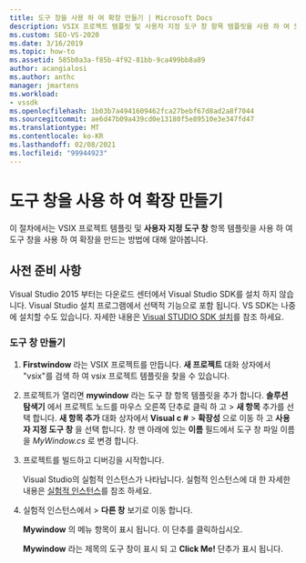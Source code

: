 ```yaml
---
title: 도구 창을 사용 하 여 확장 만들기 | Microsoft Docs
description: VSIX 프로젝트 템플릿 및 사용자 지정 도구 창 항목 템플릿을 사용 하 여 도구 창을 사용 하 여 확장을 만드는 방법에 대해 알아봅니다.
ms.custom: SEO-VS-2020
ms.date: 3/16/2019
ms.topic: how-to
ms.assetid: 585b0a3a-f85b-4f92-81bb-9ca499bb8a89
author: acangialosi
ms.author: anthc
manager: jmartens
ms.workload:
- vssdk
ms.openlocfilehash: 1b03b7a4941609462fca27bebf67d8ad2a8f7044
ms.sourcegitcommit: ae6d47b09a439cd0e13180f5e89510e3e347fd47
ms.translationtype: MT
ms.contentlocale: ko-KR
ms.lasthandoff: 02/08/2021
ms.locfileid: "99944923"
---
```

# <a name="create-an-extension-with-a-tool-window"></a>도구 창을 사용 하 여 확장 만들기

이 절차에서는 VSIX 프로젝트 템플릿 및 **사용자 지정 도구 창** 항목 템플릿을 사용 하 여 도구 창을 사용 하 여 확장을 만드는 방법에 대해 알아봅니다.

## <a name="prerequisites"></a>사전 준비 사항

 Visual Studio 2015 부터는 다운로드 센터에서 Visual Studio SDK를 설치 하지 않습니다. Visual Studio 설치 프로그램에서 선택적 기능으로 포함 됩니다. VS SDK는 나중에 설치할 수도 있습니다. 자세한 내용은 [Visual STUDIO SDK 설치](../extensibility/installing-the-visual-studio-sdk.md)를 참조 하세요.

### <a name="create-a-tool-window"></a>도구 창 만들기

1. **Firstwindow** 라는 VSIX 프로젝트를 만듭니다. **새 프로젝트** 대화 상자에서 "vsix"를 검색 하 여 vsix 프로젝트 템플릿을 찾을 수 있습니다.

2. 프로젝트가 열리면 **mywindow** 라는 도구 창 항목 템플릿을 추가 합니다. **솔루션 탐색기** 에서 프로젝트 노드를 마우스 오른쪽 단추로 클릭 하 고   >  **새 항목** 추가를 선택 합니다. **새 항목 추가** 대화 상자에서 **Visual c #**  >  **확장성** 으로 이동 하 고 **사용자 지정 도구 창** 을 선택 합니다. 창 맨 아래에 있는 **이름** 필드에서 도구 창 파일 이름을 *MyWindow.cs* 로 변경 합니다.

3. 프로젝트를 빌드하고 디버깅을 시작합니다.

   Visual Studio의 실험적 인스턴스가 나타납니다. 실험적 인스턴스에 대 한 자세한 내용은 [실험적 인스턴스](../extensibility/the-experimental-instance.md)를 참조 하세요.

4. 실험적 인스턴스에서   >  **다른 창** 보기로 이동 합니다.

   **Mywindow** 의 메뉴 항목이 표시 됩니다. 이 단추를 클릭하십시오.

   **Mywindow** 라는 제목의 도구 창이 표시 되 고 **Click Me!** 단추가 표시 됩니다.
